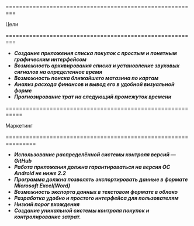 =========================================================

Цели

=========================================================

 - ***Создание приложения списка покупок с простым и понятным графическим интерфейсом***
 - ***Возможность архивирования списка и установление звуковых сигналов на определенное время***
 - ***Возможность поиска ближайшего магазина по картам***
 - ***Анализ расхода финансов и вывод его в удобной визуальной форме***
 - ***Прогнозирование трат на следующий промежуток времени***

===========================================================

Маркетинг

===============================================================

 - ***Использование распределённой системы контроля версий — GitHub***
 - ***Работа приложения должна гарантироваться на версия ОС Android не ниже 2.2***
 - ***Программа должна позволять экспортировать данные в формате Microsoft Excel(Word)***
 - ***Возможность экспорта данных в текстовом формате в облако***
 - ***Разработка удобно и простого интерфейса для пользователям***
 - ***Низкий порог вхождения***
 - ***Создание уникальной системы контроля покупок и контролирование затрат.***

